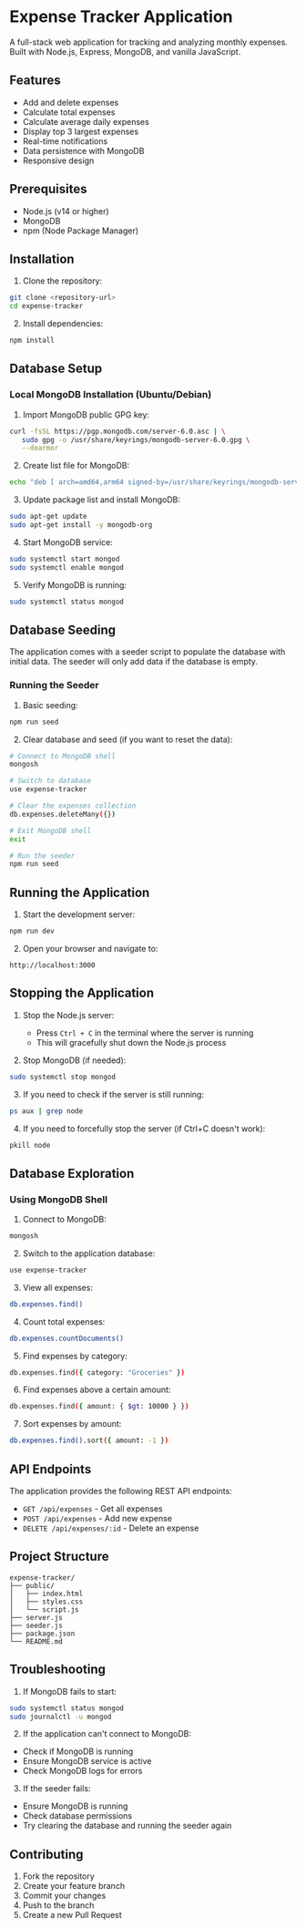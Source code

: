 # Expense Tracker Application

A full-stack web application for tracking and analyzing monthly expenses. Built with Node.js, Express, MongoDB, and vanilla JavaScript.

## Features

- Add and delete expenses
- Calculate total expenses
- Calculate average daily expenses
- Display top 3 largest expenses
- Real-time notifications
- Data persistence with MongoDB
- Responsive design

## Prerequisites

- Node.js (v14 or higher)
- MongoDB
- npm (Node Package Manager)

## Installation

1. Clone the repository:
```bash
git clone <repository-url>
cd expense-tracker
```

2. Install dependencies:
```bash
npm install
```

## Database Setup

### Local MongoDB Installation (Ubuntu/Debian)

1. Import MongoDB public GPG key:
```bash
curl -fsSL https://pgp.mongodb.com/server-6.0.asc | \
   sudo gpg -o /usr/share/keyrings/mongodb-server-6.0.gpg \
   --dearmor
```

2. Create list file for MongoDB:
```bash
echo "deb [ arch=amd64,arm64 signed-by=/usr/share/keyrings/mongodb-server-6.0.gpg ] https://repo.mongodb.org/apt/ubuntu jammy/mongodb-org/6.0 multiverse" | sudo tee /etc/apt/sources.list.d/mongodb-org-6.0.list
```

3. Update package list and install MongoDB:
```bash
sudo apt-get update
sudo apt-get install -y mongodb-org
```

4. Start MongoDB service:
```bash
sudo systemctl start mongod
sudo systemctl enable mongod
```

5. Verify MongoDB is running:
```bash
sudo systemctl status mongod
```

## Database Seeding

The application comes with a seeder script to populate the database with initial data. The seeder will only add data if the database is empty.

### Running the Seeder

1. Basic seeding:
```bash
npm run seed
```

2. Clear database and seed (if you want to reset the data):
```bash
# Connect to MongoDB shell
mongosh

# Switch to database
use expense-tracker

# Clear the expenses collection
db.expenses.deleteMany({})

# Exit MongoDB shell
exit

# Run the seeder
npm run seed
```

## Running the Application

1. Start the development server:
```bash
npm run dev
```

2. Open your browser and navigate to:
```
http://localhost:3000
```

## Stopping the Application

1. Stop the Node.js server:
   - Press `Ctrl + C` in the terminal where the server is running
   - This will gracefully shut down the Node.js process

2. Stop MongoDB (if needed):
```bash
sudo systemctl stop mongod
```

3. If you need to check if the server is still running:
```bash
ps aux | grep node
```

4. If you need to forcefully stop the server (if Ctrl+C doesn't work):
```bash
pkill node
```

## Database Exploration

### Using MongoDB Shell

1. Connect to MongoDB:
```bash
mongosh
```

2. Switch to the application database:
```bash
use expense-tracker
```

3. View all expenses:
```bash
db.expenses.find()
```

4. Count total expenses:
```bash
db.expenses.countDocuments()
```

5. Find expenses by category:
```bash
db.expenses.find({ category: "Groceries" })
```

6. Find expenses above a certain amount:
```bash
db.expenses.find({ amount: { $gt: 10000 } })
```

7. Sort expenses by amount:
```bash
db.expenses.find().sort({ amount: -1 })
```

## API Endpoints

The application provides the following REST API endpoints:

- `GET /api/expenses` - Get all expenses
- `POST /api/expenses` - Add new expense
- `DELETE /api/expenses/:id` - Delete an expense

## Project Structure

```
expense-tracker/
├── public/
│   ├── index.html
│   ├── styles.css
│   └── script.js
├── server.js
├── seeder.js
├── package.json
└── README.md
```

## Troubleshooting

1. If MongoDB fails to start:
```bash
sudo systemctl status mongod
sudo journalctl -u mongod
```

2. If the application can't connect to MongoDB:
- Check if MongoDB is running
- Ensure MongoDB service is active
- Check MongoDB logs for errors

3. If the seeder fails:
- Ensure MongoDB is running
- Check database permissions
- Try clearing the database and running the seeder again

## Contributing

1. Fork the repository
2. Create your feature branch
3. Commit your changes
4. Push to the branch
5. Create a new Pull Request 